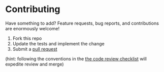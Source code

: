 Contributing
===============================================================================

Have something to add? Feature requests, bug reports, and contributions are
enormously welcome!

  1. Fork this repo
  2. Update the tests and implement the change
  3. Submit a [pull request][github-pull-request]

(hint: following the conventions in the [the code review
checklist][code-review-checklist] will expedite review and merge)

[github-pull-request]: help.github.com/pull-requests/
[code-review-checklist]: https://github.com/rjz/code-review-checklist

